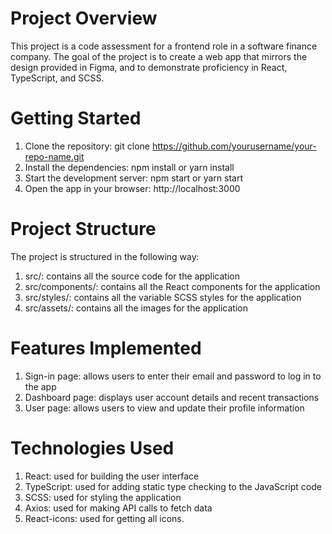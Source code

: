 # Project Overview

This project is a code assessment for a frontend role in a software finance company. The goal of the project is to create a web app that mirrors the design provided in Figma, and to demonstrate proficiency in React, TypeScript, and SCSS.

# Getting Started

1. Clone the repository: git clone https://github.com/yourusername/your-repo-name.git
2. Install the dependencies: npm install or yarn install
3. Start the development server: npm start or yarn start
4. Open the app in your browser: http://localhost:3000

# Project Structure
The project is structured in the following way:
1. src/: contains all the source code for the application
2. src/components/: contains all the React components for the application
3. src/styles/: contains all the variable SCSS styles for the application
4. src/assets/: contains all the images for the application

# Features Implemented
1. Sign-in page: allows users to enter their email and password to log in to the app
2. Dashboard page: displays user account details and recent transactions
3. User page: allows users to view and update their profile information

# Technologies Used
1. React: used for building the user interface
2. TypeScript: used for adding static type checking to the JavaScript code
3. SCSS: used for styling the application
4. Axios: used for making API calls to fetch data
5. React-icons: used for getting all icons.